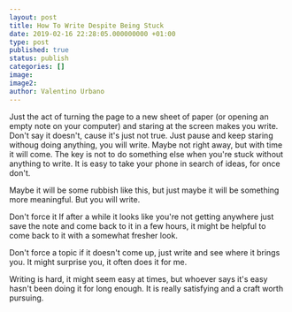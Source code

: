 ```yaml
---
layout: post
title: How To Write Despite Being Stuck
date: 2019-02-16 22:28:05.000000000 +01:00
type: post
published: true
status: publish
categories: []
image:
image2:
author: Valentino Urbano
---
```


Just the act of turning the page to a new sheet of paper (or opening an empty note on your computer) and staring at the screen makes you write. Don't say it doesn't, cause it's just not true. Just pause and keep staring withoug doing anything, you will write. Maybe not right away, but with time it will come. The key is not to do something else when you're stuck without anything to write. It is easy to take your phone in search of ideas, for once don't.

Maybe it will be some rubbish like this, but just maybe it will be something more meaningful. But you will write.

Don't force it
If after a while it looks like you're not getting anywhere just save the note and come back to it in a few hours, it might be helpful to come back to it with a somewhat fresher look.

Don't force a topic if it doesn't come up, just write and see where it brings you. It might surprise you, it often does it for me.

Writing is hard, it might seem easy at times, but whoever says it's easy hasn't been doing it for long enough. It is really satisfying and a craft worth pursuing.
